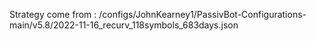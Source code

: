 Strategy come from : /configs/JohnKearney1/PassivBot-Configurations-main/v5.8/2022-11-16_recurv_118symbols_683days.json